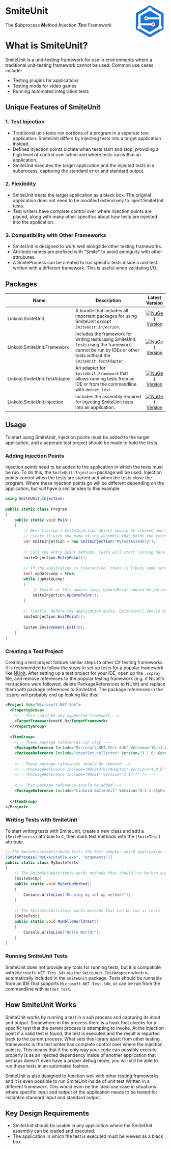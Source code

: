 # SmiteUnit <img src="logo.svg" align="right" width="100">

The ***S***ubprocess ***M***ethod ***I***njection ***Te***st Framework 


# What is SmiteUnit?
SmiteUnit is a unit-testing framework for use in environments where a traditional unit-testing framework cannot be used.
Common use cases include:
* Testing plugins for applications
* Testing mods for video games
* Running automated integration tests

## Unique Features of SmiteUnit
### 1. Test Injection
* Traditional unit-tests run portions of a program in a seperate test application. SmiteUnit differs by injecting tests into a target application instead.
* Defined injection points dictate when tests start and stop, providing a high level of control over when and where tests run within an application.
* SmiteUnit executes the target application and the injected tests in a subprocess, capturing the standard error and standard output.
### 2. Flexibility
* SmiteUnit treats the target application as a black box. The original application does not need to be modified extensively to inject SmiteUnit tests.
* Test writers have complete control over where injection points are placed, along with many other specifics about how tests are injected into the application.
### 3. Compatibility with Other Frameworks
* SmiteUnit is designed to work well alongside other testing frameworks. 
* Attribute names are prefixed with "Smite" to avoid ambiguity with other attrubutes.
* A SmiteProcess can be created to run specific tests inside a unit test written with a different framework. This is useful when validating I/O.

## Packages
| Name | Description | Latest Version | 
|--------------|---------|:--------------:|
| Linkoid.SmiteUnit | A bundle that includes all important packages for using SmiteUnit *except `SmiteUnit.Injection`*. | [![NuGet Version](https://img.shields.io/nuget/v/Linkoid.SmiteUnit)](https://www.nuget.org/packages/Linkoid.SmiteUnit/) | 
| Linkoid.SmiteUnit.Framework | Includes the framework for writing tests using SmiteUnit. Tests using the framework cannot be run by IDEs or other tools without the `SmiteUnit.TestAdapter`. | [![NuGet Version](https://img.shields.io/nuget/v/Linkoid.SmiteUnit.Framework)](http://www.nuget.org/packages/Linkoid.SmiteUnit.Framework/) |
| Linkoid.SmiteUnit.TestAdapter | An adapter for `SmiteUnit.Framework` that allows running tests from an IDE or from the commandline with `dotnet test`. | [![NuGet Version](https://img.shields.io/nuget/v/Linkoid.SmiteUnit.TestAdapter)](http://www.nuget.org/packages/Linkoid.SmiteUnit.TestAdapter/) |
| Linkoid.SmiteUnit.Injection | Includes the assembly required for injecting SmiteUnit tests into an application. | [![NuGet Version](https://img.shields.io/nuget/v/Linkoid.SmiteUnit.Injection)](http://www.nuget.org/packages/Linkoid.SmiteUnit.Injection/) |



## Usage
To start using SmiteUnit, injection points must be added to the target application, and a seperate test project should be made to hold the tests.

### Adding Injection Points
Injection points need to be added to the application in which the tests must be run. To do this, the `SmiteUnit.Injection` package will be used.
Injection points control when the tests are started and when the tests close the program.
Where these injection points go will be different depending on the application, but will have a similar idea to this example:
```cs --region InjectionExample --source-file ./Docs/Program.cs --project ./Docs/Snippets.csproj
using SmiteUnit.Injection;

public static class Program
{
    public static void Main()
    {
        // Near startup a SmiteInjection object should be created and it's EntryPoint() method called.
        // Create it with the name of the assembly that holds the tests.
        var smiteInjection = new SmiteInjection("MyTestAssembly");

        // Call the entry point methods. Tests will start running here. 
        smiteInjection.EntryPoint();

        // If the application is interactive, there is likely some sort of update loop.
        bool updateLoop = true;
        while (updateLoop) 
        {
            // Inside of this update loop, UpdatePoint should be periodically called.
            smiteInjection.UpdatePoint();
        }

        // Finally, before the application exits, ExitPoint() should be called.
        smiteInjection.ExitPoint();

        System.Environment.Exit(0);
    }
}
```

### Creating a Test Project

Creating a test project follows similar steps to other C# testing frameworks.
It is recomended to follow the steps to set up tests for a popular framework like [NUnit](https://docs.nunit.org/articles/nunit/getting-started/installation.html).
After setting up a test project for your IDE, open up the `.csproj` file,
and remove references to the popular testing framework (e.g. if NUnit's instructions were followed, delete PackageReferences to NUnit) and replace them with package references to SmiteUnit.
The package references in the .csproj will probably end up looking like this:
```xml --source-file ./Docs/ExampleTestProject.csproj
<Project Sdk="Microsoft.NET.Sdk">
  <PropertyGroup>
    <!-- This could be any supported framework -->
    <TargetFramework>net6.0</TargetFramework>
  </PropertyGroup>

  <ItemGroup>
    <!-- These package references can stay -->
    <PackageReference Include="Microsoft.NET.Test.Sdk" Version="16.11.0" />
    <PackageReference Include="coverlet.collector" Version="3.1.0" GeneratePathProperty="true" />

    <!-- These package references should be removed -->
    <!-- <PackageReference Include="NUnit3TestAdapter" Version="4.0.0" /> -->
    <!-- <PackageReference Include="NUnit" Version="3.14.*" /> -->

    <!-- This package reference should be added -->
    <PackageReference Include="Linkoid.SmiteUnit" Version="0.3.1-alpha.0" />
    
  </ItemGroup>
</Project>
```

### Writing Tests with SmiteUnit
To start writing tests with SmiteUnit, create a new class and add a `[SmiteProcess]` attribue to it,
then mark test methods with the `[SmiteTest]` attribute.

```cs --region FrameworkExample --source-file ./Docs/ReadmeExamples.cs --project ./Docs/Snippets.csproj
// The SmiteProcessAttribute tells the test adapter which application to start
[SmiteProcess("MyExecutable.exe", "arguments")]
public static class MySmiteTests
{
    // The SmiteSetUpAttribute marks methods that should run before any test methods
    [SmiteSetUp]
    public static void MySetUpMethod()
    {
        Console.WriteLine("Running my set up method!");
    }

    // The SmiteTestAttribute marks methods that can be run as tests
    [SmiteTest]
    public static void MyHelloWorldTest()
    {
        Console.WriteLine("Hello World!");
    }
}
```

### Running SmiteUnit Tests
SmiteUnit does not provide any tools for running tests, but it is compatible with `Microsoft.NET.Test.Sdk` via the `SmiteUnit.TestAdapter` which is automatically included in the `SmiteUnit` package.
Tests should be runnable from an IDE that supports `Microsoft.NET.Test.Sdk`, or can be run from the commandline with `dotnet test`.

## How SmiteUnit Works
SmiteUnit works by running a test in a sub process and capturing its input and output.
Somewhere in this process there is a hook that checks for a specific test that the parent process is attempting to invoke.
At the injection point if a valid test is found, the test is executed and the result is reported back to the parent process.
What sets this library apart from other testing frameworks is the test writer has complete control over where the injection point is.
This means that if the only way your code can possibly execute properly is 
as an injected dependency inside of another application that perhaps doesn't even have a proper debug mode,
you will still be able to run these tests in an automated fashion.

SmiteUnit is also designed to function well with other testing frameworks 
and it is even possible to run SmiteUnit inside of unit test Written in a different framework.
This would even be the ideal use case in situations where specific input and output of the application 
needs to be tested for instantce standard input and standard output.

## Key Design Requirements
* SmiteUnit should be usable in any application where the SmiteUnit assembly can be loaded and executed.
* The application in which the test is executed must be viewed as a black box.

